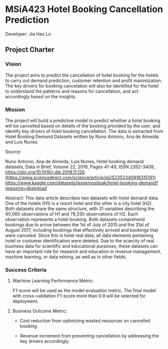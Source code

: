 # MSiA423 Hotel Booking Cancellation Prediction

Developer: Jia Hao Lo

## Project Charter

### Vision
The project aims to predict the cancellation of hotel booking for the hotels  to carry out demand prediction, customer retention and profit maximization. The key drivers for booking cancelation will also be identified for the hotel to understand the patterns and reasons for cancellation, and act accordingly based on the insights.

### Mission
The project will build a predictive model to predict whether a hotel booking will be cancelled based on details of the booking provided by the user, and identify key drivers of hotel booking cancellation. The data is extracted from Hotel Booking Demand Datasets written by Nuno Antonio, Ana de Almeida and Luis Nunes.

Source:

Nuno Antonio, Ana de Almeida, Luis Nunes,
Hotel booking demand datasets,
Data in Brief,
Volume 22,
2019,
Pages 41-49,
ISSN 2352-3409,
https://doi.org/10.1016/j.dib.2018.11.126.
(https://www.sciencedirect.com/science/article/pii/S2352340918315191)
https://www.kaggle.com/datasets/jessemostipak/hotel-booking-demand?resource=download

Abstract: This data article describes two datasets with hotel demand data. One of the hotels (H1) is a resort hotel and the other is a city hotel (H2). Both datasets share the same structure, with 31 variables describing the 40,060 observations of H1 and 79,330 observations of H2. Each observation represents a hotel booking. Both datasets comprehend bookings due to arrive between the 1st of July of 2015 and the 31st of August 2017, including bookings that effectively arrived and bookings that were canceled. Since this is hotel real data, all data elements pertaining hotel or costumer identification were deleted. Due to the scarcity of real business data for scientific and educational purposes, these datasets can have an important role for research and education in revenue management, machine learning, or data mining, as well as in other fields.


### Success Criteria

1. Machine Learning Performance Metric:

   F1-score will be used as the model evaluation metric. The final model with cross-validation F1-score more than 0.9 will be  selected for deployment.

2. Business Outcome Metric:

    * Cost reduction from optimizing wasted resources on cancelled booking

    * Revenue increment from preventing cancellation by addressing the key drivers accordingly.


